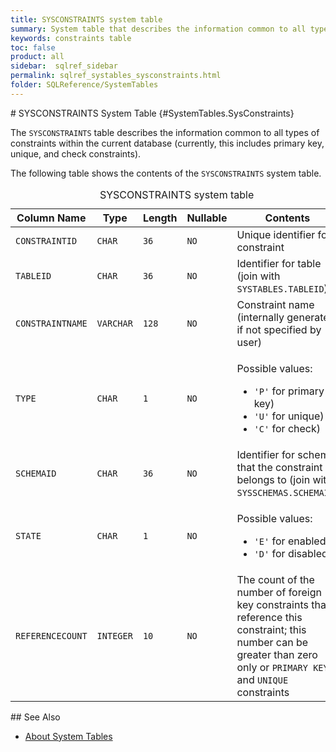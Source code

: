 ```yaml
---
title: SYSCONSTRAINTS system table
summary: System table that describes the information common to all types of constraints within the current database.
keywords: constraints table
toc: false
product: all
sidebar:  sqlref_sidebar
permalink: sqlref_systables_sysconstraints.html
folder: SQLReference/SystemTables
---
```

<section>
<div class="TopicContent" data-swiftype-index="true" markdown="1">
# SYSCONSTRAINTS System Table   {#SystemTables.SysConstraints}

The `SYSCONSTRAINTS` table describes the information common to all types
of constraints within the current database (currently, this includes
primary key, unique, and check constraints).

The following table shows the contents of the `SYSCONSTRAINTS` system
table.

<table>
                <caption>SYSCONSTRAINTS system table</caption>
                <col />
                <col />
                <col />
                <col />
                <col />
                <thead>
                    <tr>
                        <th>Column Name</th>
                        <th>Type</th>
                        <th>Length</th>
                        <th>Nullable</th>
                        <th>Contents</th>
                    </tr>
                </thead>
                <tbody>
                    <tr>
                        <td><code>CONSTRAINTID</code></td>
                        <td><code>CHAR</code></td>
                        <td><code>36</code></td>
                        <td><code>NO</code></td>
                        <td>Unique identifier for constraint</td>
                    </tr>
                    <tr>
                        <td><code>TABLEID</code></td>
                        <td><code>CHAR</code></td>
                        <td><code>36</code></td>
                        <td><code>NO</code></td>
                        <td>Identifier for table (join with <code>SYSTABLES.TABLEID</code>)</td>
                    </tr>
                    <tr>
                        <td><code>CONSTRAINTNAME</code></td>
                        <td><code>VARCHAR</code></td>
                        <td><code>128</code></td>
                        <td><code>NO</code></td>
                        <td>Constraint name (internally generated if not specified by user)</td>
                    </tr>
                    <tr>
                        <td><code>TYPE</code></td>
                        <td><code>CHAR</code></td>
                        <td><code>1</code></td>
                        <td><code>NO</code></td>
                        <td>
                            <p class="noSpaceAbove">Possible values:</p>
                            <ul>
                                <li><code>'P'</code> for primary key)</li>
                                <li> <code>'U'</code> for unique)</li>
                                <li><code>'C'</code>
for check)</li>
                            </ul>
                        </td>
                    </tr>
                    <tr>
                        <td><code>SCHEMAID</code></td>
                        <td><code>CHAR</code></td>
                        <td><code>36</code></td>
                        <td><code>NO</code></td>
                        <td>Identifier for schema that the constraint belongs to (join with <code>SYSSCHEMAS.SCHEMAID</code>)</td>
                    </tr>
                    <tr>
                        <td><code>STATE</code></td>
                        <td><code>CHAR</code></td>
                        <td><code>1</code></td>
                        <td><code>NO</code></td>
                        <td>
                            <p class="noSpaceAbove">Possible values:</p>
                            <ul>
                                <li><code>'E'</code> for enabled</li>
                                <li><code>'D'</code> for disabled</li>
                            </ul>
                        </td>
                    </tr>
                    <tr>
                        <td><code>REFERENCECOUNT</code></td>
                        <td><code>INTEGER</code></td>
                        <td><code>10</code></td>
                        <td><code>NO</code></td>
                        <td>The count of the number of foreign key constraints that reference this constraint; this number can be greater than zero only or <code>PRIMARY KEY</code> and <code>UNIQUE</code> constraints</td>
                    </tr>
                </tbody>
            </table>
## See Also

* [About System Tables](sqlref_systables_intro.html)

</div>
</section>

